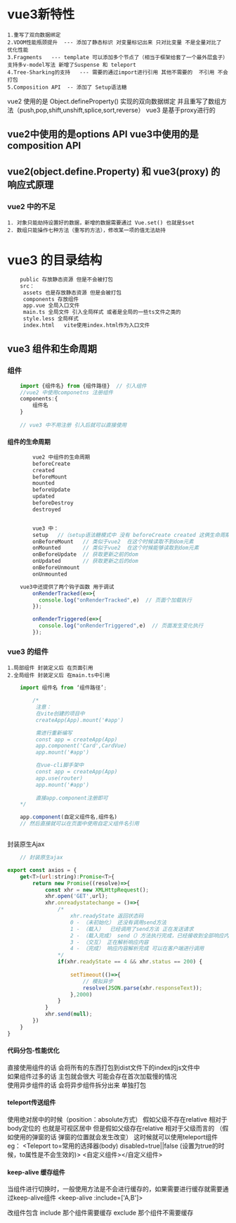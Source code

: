 # vue3新特性
    1.重写了双向数据绑定
    2.VDOM性能瓶颈提升  --- 添加了静态标识 对变量标记出来 只对比变量 不是全量对比了 优化性能
    3.Fragments   --- template 可以添加多个节点了（相当于框架给套了一个最外层盒子） 支持多v-model写法 新增了Suspense 和 teleport
    4.Tree-Sharking的支持   --- 需要的通过import进行引用 其他不需要的  不引用 不会打包
    5.Composition API  -- 添加了 Setup语法糖

vue2 使用的是 Object.defineProperty() 实现的双向数据绑定   并且重写了数组方法（push,pop,shift,unshift,splice,sort,reverse）
vue3 是基于proxy进行的

## vue2中使用的是options API  vue3中使用的是composition API

## vue2(object.define.Property)  和 vue3(proxy) 的响应式原理
### vue2 中的不足
    1. 对象只能劫持设置好的数据，新增的数据需要通过 Vue.set() 也就是$set 
    2. 数组只能操作七种方法（重写的方法），修改某一项的值无法劫持 


# vue3 的目录结构
```bash
    public 存放静态资源 但是不会被打包
    src：
     assets 也是存放静态资源 但是会被打包
     components 存放组件
     app.vue 全局入口文件
     main.ts 全局文件 引入全局样式 或者是全局的一些ts文件之类的
     style.less 全局样式
     index.html   vite使用index.html作为入口文件 
```



## vue3 组件和生命周期
### 组件
```js
    import {组件名} from {组件路径}  // 引入组件
    //vue2 中使用componetns 注册组件
    components:{
        组件名
    }
    
    // vue3 中不用注册 引入后就可以直接使用
```
#### 组件的生命周期
```js
        vue2 中组件的生命周期
        beforeCreate
        created
        beforeMount
        mounted
        beforeUpdate
        updated
        beforeDestroy
        destroyed


        vue3 中：  
        setup   //（setup语法糖模式中 没有 beforeCreate created 这俩生命周期  是用setup去代替 ）
        onBeforeMount   // 类似于vue2  在这个时候读取不到dom元素 
        onMounted       // 类似于vue2  在这个时候能够读取到dom元素 
        onBeforeUpdate  // 获取更新之前的dom
        onUpdated       // 获取更新之后的dom
        onBeforeUnmount
        onUnmounted

    vue3中还提供了两个钩子函数 用于调试
        onRenderTracked(e=>{
          console.log("onRenderTracked",e)  // 页面个加载执行
        });

        onRenderTriggered(e=>{
          console.log("onRenderTriggered",e)  // 页面发生变化执行
        });
```
### vue3 的组件 
    1.局部组件 封装定义后 在页面引用
    2.全局组件 封装定义后 在main.ts中引用
```js
    import 组件名 from ‘组件路径’;

        /* 
         注意：
         在vite创建的项目中
         createApp(App).mount('#app')

         需进行重新编写
         const app = createApp(App)
         app.component('Card',CardVue)
         app.mount('#app')

         在vue-cli脚手架中
         const app = createApp(App)
         app.use(router)
         app.mount('#app')
         
         直接app.component注册即可
    */

    app.component(自定义组件名,组件名)
    // 然后直接就可以在页面中使用自定义组件名引用



```
封装原生Ajax
```js
    // 封装原生ajax

export const axios = {
    get<T>(url:string):Promise<T>{
        return new Promise((resolve)=>{
            const xhr = new XMLHttpRequest();
            xhr.open('GET',url);   
            xhr.onreadystatechange = ()=>{
                /* 
                    xhr.readyState 返回状态码
                    0 - （未初始化） 还没有调用send方法
                    1 - （载入）  已经调用了send方法 正在发送请求
                    2 - （载入完成） send（）方法执行完成，已经接收到全部响应内容
                    3 - （交互） 正在解析响应内容
                    4 - （完成） 响应内容解析完成 可以在客户端进行调用
                */
                if(xhr.readyState == 4 && xhr.status == 200) {
                    
                    setTimeout(()=>{
                        // 模拟异步
                        resolve(JSON.parse(xhr.responseText));
                    },2000)
                }
            }
            xhr.send(null);
        })
    } 
}
```
#### 代码分包-性能优化
直接使用组件的话 会将所有的东西打包到dist文件下的index的js文件中  
如果组件过多的话 主包就会很大 可能会存在首次加载慢的情况   
使用异步组件的话 会将异步组件拆分出来 单独打包 


#### teleport传送组件

使用绝对居中的时候（position：absolute方式）  假如父级不存在relative  相对于body定位的 也就是可视区居中
但是假如父级存在relative  相对于父级而言的 （假如使用的弹窗的话 弹窗的位置就会发生改变）
这时候就可以使用teleport组件
eg：
<Teleport to=常用的选择器(body) disabled=true||false (设置为true的时候，to属性是不会生效的)>
 <自定义组件></自定义组件>
</Teleport>


#### keep-alive 缓存组件
当组件进行切换时，一般使用方法是不会进行缓存的，如果需要进行缓存就需要通过keep-alive组件
 <keep-alive :include=['A,B']>
          <A v-if></A>
          <B v-else></B>  
</keep-alive>

改组件包含 include 那个组件需要缓存  exclude  那个组件不需要缓存

